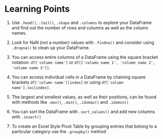 # Learning Points

1. Use `.head()`, `.tail()`, `.shape` and `.columns` to explore your DataFrame and find out the number of rows and columns as well as the column names.

2. Look for NaN (not a number) values with `.findna()` and consider using `.dropna()` to clean up your DataFrame.

3. You can access entire columns of a DataFrame using the square bracket notation: `df['column name']` or `df[['column name 1', 'column name 2', 'column name 3']]`.

4. You can access individual cells in a DataFrame by chaining square brackets `df['column name'][index]` or using `df['column name'].loc[index]`.

5. The largest and smallest values, as well as their positions, can be found with methods like `.max()`, `.min()`, `.idxmax()` and `.idxmin()`

6. You can sort the DataFrame with `.sort_values()` and add new columns with `.insert()`

7. To create an Excel Style Pivot Table by grouping entries that belong to a particular category use the `.groupby()` method

